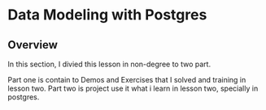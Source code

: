 # Data Modeling with Postgres
## **Overview**
In this section, I divied this lesson in non-degree to two part.

Part one is contain to Demos and Exercises that I solved and training in lesson two.
Part two is project use it what i learn in lesson two, specially in postgres.
